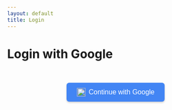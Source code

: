 ```yaml
---
layout: default
title: Login
---
```


# Login with Google

<div id="login-section" class="login-container" style="text-align:center; margin-top:50px;">
  <button id="google-login" style="
      background: #4285F4; 
      color: white; 
      border: none; 
      padding: 12px 24px; 
      font-size: 16px; 
      border-radius: 6px; 
      cursor: pointer;
      display: inline-flex;
      align-items: center;
      gap: 8px;
      box-shadow: 0 2px 4px rgba(0,0,0,0.2);
  ">
    <img src="https://www.svgrepo.com/show/355037/google.svg" width="20" height="20" alt="Google Logo"/>
    Continue with Google
  </button>
</div>

<script src="https://cdn.jsdelivr.net/npm/@supabase/supabase-js"></script>
<script>
// ✅ Initialize Supabase
const { createClient } = window.supabase;
const client = createClient(
  "https://lkhrfezubnpdzyduoglu.supabase.co",
  "eyJhbGciOiJIUzI1NiIsInR5cCI6IkpXVCJ9.eyJpc3MiOiJzdXBhYmFzZSIsInJlZiI6ImxraHJmZXp1Ym5wZHp5ZHVvZ2x1Iiwicm9sZSI6ImFub24iLCJpYXQiOjE3NTU3NzQ3NTYsImV4cCI6MjA3MTM1MDc1Nn0.CmXHYzLAP370bjXa9mjSa-O7uH4sx3ADl7djAvQSWOY"
);

// ✅ Redirect if already logged in
(async () => {
  const { data: { user } } = await client.auth.getUser();
  if (user) {
    window.location.href = "/"; // redirect to home if logged in
  }
})();

// ✅ Google Login
document.getElementById("google-login").addEventListener("click", async () => {
  const { error } = await client.auth.signInWithOAuth({
    provider: "google",
    options: {
      redirectTo: window.location.origin + "/",
    },
  });
  if (error) {
    alert("Login failed: " + error.message);
  }
});
</script>
